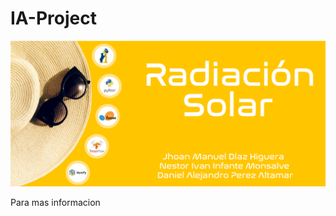 # IA-Project

![Banner](https://raw.githubusercontent.com/nesttorivan/IA-Project/master/imgs/Banner1.png)

Para mas informacion 
